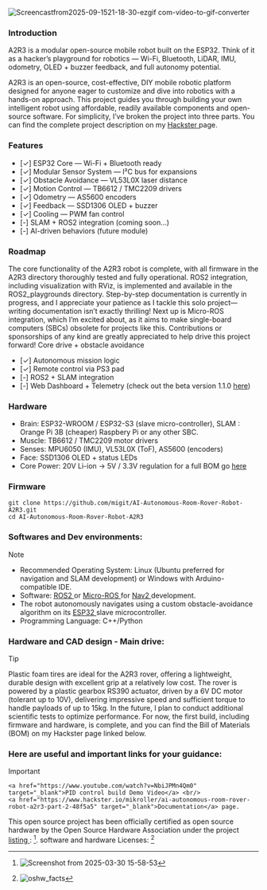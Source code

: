 <p align="center">


![Screencastfrom2025-09-1521-18-30-ezgif com-video-to-gif-converter](https://github.com/user-attachments/assets/846c617b-8a6f-4b1c-bb5e-ec2b91144fe9)

</p>

### Introduction

A2R3 is a modular open-source mobile robot built on the ESP32.
Think of it as a hacker’s playground for robotics — Wi-Fi, Bluetooth, LiDAR, IMU, odometry, OLED + buzzer feedback, and full autonomy potential.

A2R3 is an open-source, cost-effective, DIY mobile robotic platform designed for anyone eager to customize and dive into robotics with a hands-on approach. This project guides you through building your own intelligent robot using affordable, readily available components and open-source software. For simplicity, I’ve broken the project into three parts. You can find the complete project description on my <a href="https://www.hackster.io/mikroller/ai-autonomous-room-rover-robot-a2r3-part-2-48f5a5" target="_blank">Hackster </a> page.

### Features
- [✓] ESP32 Core — Wi-Fi + Bluetooth ready
- [✓] Modular Sensor System — I²C bus for expansions
- [✓] Obstacle Avoidance — VL53L0X laser distance
- [✓] Motion Control — TB6612 / TMC2209 drivers
- [✓] Odometry — AS5600 encoders
- [✓] Feedback — SSD1306 OLED + buzzer
- [✓] Cooling — PWM fan control
- [-] SLAM + ROS2 integration (coming soon...)
- [-] AI-driven behaviors (future module)


### Roadmap

The core functionality of the A2R3 robot is complete, with all firmware in the A2R3 directory thoroughly tested and fully operational. ROS2 integration, including visualization with RViz, is implemented and available in the ROS2_playgrounds directory. Step-by-step documentation is currently in progress, and I appreciate your patience as I tackle this solo project—writing documentation isn’t exactly thrilling! Next up is Micro-ROS integration, which I’m excited about, as it aims to make single-board computers (SBCs) obsolete for projects like this. Contributions or sponsorships of any kind are greatly appreciated to help drive this project forward!
 Core drive + obstacle avoidance
 
 - [✓] Autonomous mission logic
 - [✓] Remote control via PS3 pad
 - [-] ROS2 + SLAM integration
 - [-] Web Dashboard + Telemetry (check out the beta version 1.1.0 <a href="https://a2r3.42web.io/"> here</a>)


### Hardware

- Brain: ESP32-WROOM / ESP32-S3 (slave micro-controller), SLAM : Orange Pi 3B (cheaper) Raspbery Pi or any other SBC.
- Muscle: TB6612 / TMC2209 motor drivers
- Senses: MPU6050 (IMU), VL53L0X (ToF), AS5600 (encoders)
- Face: SSD1306 OLED + status LEDs
- Core Power: 20V Li-ion → 5V / 3.3V regulation for a full BOM go <a href="https://www.hackster.io/mikroller/ai-autonomous-room-rover-robot-a2r3-part-2-48f5a5" target="_blank">here </a>

### Firmware

    git clone https://github.com/migit/AI-Autonomous-Room-Rover-Robot-A2R3.git
    cd AI-Autonomous-Room-Rover-Robot-A2R3

### Softwares and Dev environments:
> [!NOTE]
> - Recommended Operating System: Linux (Ubuntu preferred for navigation and SLAM development) or Windows with Arduino-compatible IDE.
>- Software: <a href="https://docs.ros.org/en/foxy/index.html" target="_blank"> ROS2 </a> or <a href="https://micro.ros.org/" target="_blank">Micro-ROS </a> for <a href="https://docs.nav2.org/" target="_blank"> Nav2 </a>development.
>- The robot autonomously navigates using a custom obstacle-avoidance algorithm on its <a href="https://docs.espressif.com/projects/esp-dev-kits/en/latest/esp32/esp32-devkitc/index.html" target="_blank">ESP32 </a>slave microcontroller.
>- Programming Language: C++/Python

### Hardware and CAD design - Main drive:
> [!TIP]
> Plastic foam tires are ideal for the A2R3 rover, offering a lightweight, durable design with excellent grip at a relatively low cost. The rover is powered by a plastic gearbox RS390 actuator, driven by a 6V DC motor (tolerant up to 10V), delivering impressive speed and sufficient torque to handle payloads of up to 15kg. In the future, I plan to conduct additional scientific tests to optimize performance. For now, the first build, including firmware and hardware, is complete, and you can find the Bill of Materials (BOM) on my Hackster page linked below.

### Here are useful and important links for your guidance:      
> [!IMPORTANT]                                                                                                                                                   
    <a href="https://www.youtube.com/watch?v=NbiJPMn4Qm0" target="_blank">PID control build Demo Video</a> <br/>
    <a href="https://www.hackster.io/mikroller/ai-autonomous-room-rover-robot-a2r3-part-2-48f5a5" target="_blank">Documentation</a> page.

    
This open source project has been officially certified as open source hardware by the Open Source Hardware Association under the project <a href="https://certification.oshwa.org/fi000003.html">listing </a>: [^2].
software and hardware Licenses: [^1]

[^1]: ![oshw_facts](https://github.com/user-attachments/assets/8db5b921-7199-43b5-9edd-f96adf9e9eec)
[^2]: ![Screenshot from 2025-03-30 15-58-53](https://github.com/user-attachments/assets/599f7daa-bc83-4e1d-ba89-f66ca4a2cc97)



